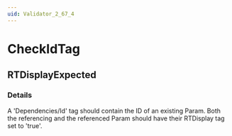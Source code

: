 ```yaml
---
uid: Validator_2_67_4
---
```


# CheckIdTag

## RTDisplayExpected

<!-- Description, Properties, ... sections are auto-generated. -->
<!-- REPLACE ME AUTO-GENERATION -->

### Details

A 'Dependencies/Id' tag should contain the ID of an existing Param. Both the referencing and the referenced Param should have their RTDisplay tag set to 'true'.

<!-- Uncomment to add example code -->
<!--### Example code-->
